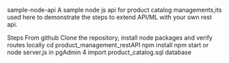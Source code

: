 sample-node-api
A sample node js api for product catalog managements,its used here to demonstrate the steps to extend API/ML with your own rest api.

Steps
From github
Clone the repository, install node packages and verify routes locally
cd product_management_restAPI
npm install
npm start or node server.js
in pgAdmin 4 import product_catalog.sql database

